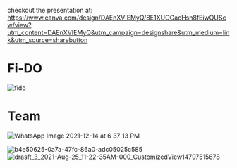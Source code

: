 checkout the presentation at: https://www.canva.com/design/DAEnXVIEMyQ/8E1XUOGacHsn8fEiwQUScw/view?utm_content=DAEnXVIEMyQ&utm_campaign=designshare&utm_medium=link&utm_source=sharebutton
# Fi-DO
![fido](https://user-images.githubusercontent.com/91874598/145996195-3de2a7be-4773-4ae9-b268-e34d69f062c6.png)

# Team
![WhatsApp Image 2021-12-14 at 6 37 13 PM](https://user-images.githubusercontent.com/91874598/146004429-e70ee420-771e-4527-b3b4-d1c63685d095.jpeg)


![b4e50625-0a7a-47fc-86a0-adc05025c585](https://user-images.githubusercontent.com/91874598/145997977-391e1737-7b03-4fdb-80d7-24839caf2dc7.PNG)
![drasft_3_2021-Aug-25_11-22-35AM-000_CustomizedView14797515678](https://user-images.githubusercontent.com/91874598/146004545-f1c368fd-bbd4-4703-b610-ea922d28f3e1.png)
